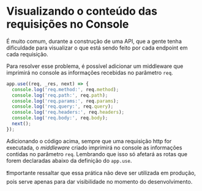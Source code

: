 # Visualizando o conteúdo das requisições no Console
É muito comum, durante a construção de uma API, que a gente tenha dificuldade para visualizar o que está sendo feito por cada endpoint em cada requisição.

Para resolver esse problema, é possível adicionar um middleware que imprimirá no console as informações recebidas no parâmetro `req`.
```js
app.use((req, _res, next) => {
  console.log('req.method:', req.method);
  console.log('req.path:', req.path);
  console.log('req.params:', req.params);
  console.log('req.query:', req.query);
  console.log('req.headers:', req.headers);
  console.log('req.body:', req.body);
  next();
});
```

Adicionando o código acima, sempre que uma requisição http for executada, o *middleware* criado imprimirá no console as informações contidas no parâmetro `req`. Lembrando que isso só afetará as rotas que forem declaradas abaixo da definição do `app.use`.

❗Importante ressaltar que essa prática não deve ser utilizada em produção, pois serve apenas para dar visibilidade no momento do desenvolvimento.

